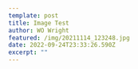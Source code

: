 ```yaml
---
template: post
title: Image Test
author: WO Wright
featured: /img/20211114_123248.jpg
date: 2022-09-24T23:33:26.590Z
excerpt: ""
---
```

